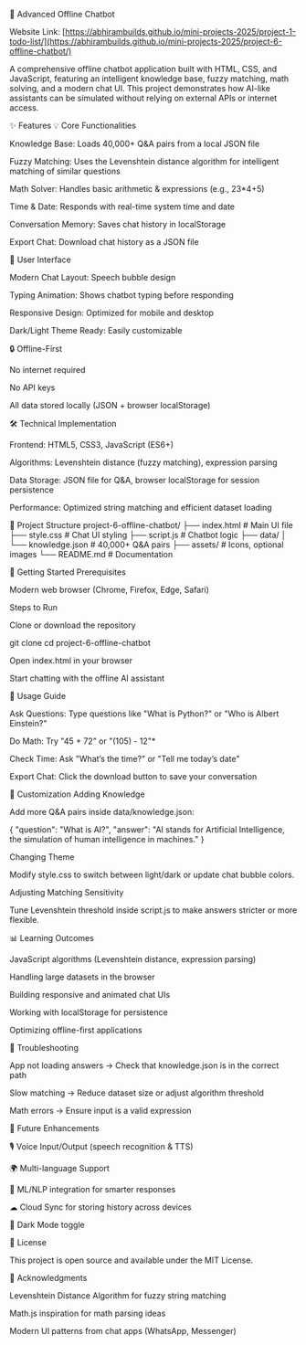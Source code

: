 🤖 Advanced Offline Chatbot


Website Link: [https://abhirambuilds.github.io/mini-projects-2025/project-1-todo-list/](https://abhirambuilds.github.io/mini-projects-2025/project-6-offline-chatbot/)

A comprehensive offline chatbot application built with HTML, CSS, and JavaScript, featuring an intelligent knowledge base, fuzzy matching, math solving, and a modern chat UI. This project demonstrates how AI-like assistants can be simulated without relying on external APIs or internet access.

✨ Features
💡 Core Functionalities

Knowledge Base: Loads 40,000+ Q&A pairs from a local JSON file

Fuzzy Matching: Uses the Levenshtein distance algorithm for intelligent matching of similar questions

Math Solver: Handles basic arithmetic & expressions (e.g., 23*4+5)

Time & Date: Responds with real-time system time and date

Conversation Memory: Saves chat history in localStorage

Export Chat: Download chat history as a JSON file

🎨 User Interface

Modern Chat Layout: Speech bubble design

Typing Animation: Shows chatbot typing before responding

Responsive Design: Optimized for mobile and desktop

Dark/Light Theme Ready: Easily customizable

🔒 Offline-First

No internet required

No API keys

All data stored locally (JSON + browser localStorage)

🛠 Technical Implementation

Frontend: HTML5, CSS3, JavaScript (ES6+)

Algorithms: Levenshtein distance (fuzzy matching), expression parsing

Data Storage: JSON file for Q&A, browser localStorage for session persistence

Performance: Optimized string matching and efficient dataset loading

📁 Project Structure
project-6-offline-chatbot/
├── index.html          # Main UI file
├── style.css           # Chat UI styling
├── script.js           # Chatbot logic
├── data/
│   └── knowledge.json  # 40,000+ Q&A pairs
├── assets/             # Icons, optional images
└── README.md           # Documentation

🚀 Getting Started
Prerequisites

Modern web browser (Chrome, Firefox, Edge, Safari)

Steps to Run

Clone or download the repository

git clone <repo-url>
cd project-6-offline-chatbot


Open index.html in your browser

Start chatting with the offline AI assistant

🎯 Usage Guide

Ask Questions: Type questions like "What is Python?" or "Who is Albert Einstein?"

Do Math: Try "45 + 72" or "(105) - 12"*

Check Time: Ask "What’s the time?" or "Tell me today’s date"

Export Chat: Click the download button to save your conversation

🔧 Customization
Adding Knowledge

Add more Q&A pairs inside data/knowledge.json:

{
  "question": "What is AI?",
  "answer": "AI stands for Artificial Intelligence, the simulation of human intelligence in machines."
}

Changing Theme

Modify style.css to switch between light/dark or update chat bubble colors.

Adjusting Matching Sensitivity

Tune Levenshtein threshold inside script.js to make answers stricter or more flexible.

📊 Learning Outcomes

JavaScript algorithms (Levenshtein distance, expression parsing)

Handling large datasets in the browser

Building responsive and animated chat UIs

Working with localStorage for persistence

Optimizing offline-first applications

🐛 Troubleshooting

App not loading answers → Check that knowledge.json is in the correct path

Slow matching → Reduce dataset size or adjust algorithm threshold

Math errors → Ensure input is a valid expression

🚀 Future Enhancements

🎙 Voice Input/Output (speech recognition & TTS)

🌍 Multi-language Support

🧠 ML/NLP integration for smarter responses

☁ Cloud Sync for storing history across devices

🎨 Dark Mode toggle

📄 License

This project is open source and available under the MIT License.

🙏 Acknowledgments

Levenshtein Distance Algorithm for fuzzy string matching

Math.js inspiration for math parsing ideas

Modern UI patterns from chat apps (WhatsApp, Messenger)



